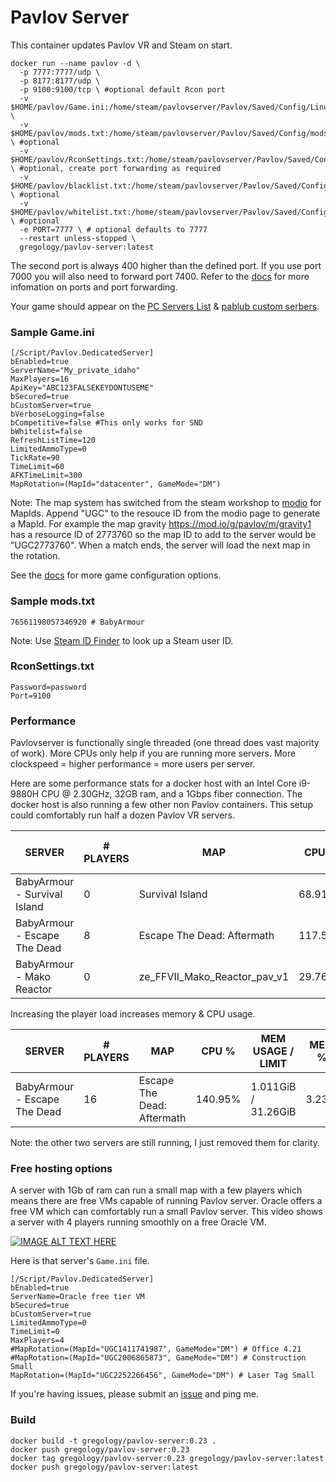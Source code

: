 # Pavlov Server

This container updates Pavlov VR and Steam on start.

```
docker run --name pavlov -d \
  -p 7777:7777/udp \
  -p 8177:8177/udp \
  -p 9100:9100/tcp \ #optional default Rcon port
  -v $HOME/pavlov/Game.ini:/home/steam/pavlovserver/Pavlov/Saved/Config/LinuxServer/Game.ini \
  -v $HOME/pavlov/mods.txt:/home/steam/pavlovserver/Pavlov/Saved/Config/mods.txt \ #optional
  -v $HOME/pavlov/RconSettings.txt:/home/steam/pavlovserver/Pavlov/Saved/Config/RconSettings.txt \ #optional, create port forwarding as required
  -v $HOME/pavlov/blacklist.txt:/home/steam/pavlovserver/Pavlov/Saved/Config/blacklist.txt \ #optional
  -v $HOME/pavlov/whitelist.txt:/home/steam/pavlovserver/Pavlov/Saved/Config/whitelist.txt \ #optional
  -e PORT=7777 \ # optional defaults to 7777
  --restart unless-stopped \
  gregology/pavlov-server:latest
```

The second port is always 400 higher than the defined port. If you use port 7000 you will also need to forward port 7400. Refer to the [docs](http://wiki.pavlov-vr.com/index.php?title=Dedicated_server#Firewall.2FPort_forwarding) for more infomation on ports and port forwarding.

Your game should appear on the [PC Servers List](https://pavlovhorde.com/pcServers/) & [pablub custom serbers](https://pablub.xyz/).

### Sample Game.ini
```
[/Script/Pavlov.DedicatedServer]
bEnabled=true
ServerName="My_private_idaho" 
MaxPlayers=16
ApiKey="ABC123FALSEKEYDONTUSEME"
bSecured=true
bCustomServer=true 
bVerboseLogging=false 
bCompetitive=false #This only works for SND
bWhitelist=false 
RefreshListTime=120 
LimitedAmmoType=0 
TickRate=90
TimeLimit=60
AFKTimeLimit=300
MapRotation=(MapId="datacenter", GameMode="DM")
```

Note: The map system has switched from the steam workshop to [modio]( https://mod.io/g/pavlov) for MapIds. Append "UGC" to the resouce ID from the modio page to generate a MapId. For example the map gravity https://mod.io/g/pavlov/m/gravity1 has a resource ID of 2773760 so the map ID to add to the server would be "UGC2773760". When a match ends, the server will load the next map in the rotation.

See the [docs](http://wiki.pavlov-vr.com/index.php?title=Dedicated_server#Configuring_Game.ini) for more game configuration options.

### Sample mods.txt
```
76561198057346920 # BabyArmour
```
Note: Use [Steam ID Finder](https://www.steamidfinder.com/) to look up a Steam user ID.

### RconSettings.txt
```
Password=password
Port=9100
```

### Performance

Pavlovserver is functionally single threaded (one thread does vast majority of work). More CPUs only help if you are running more servers. More clockspeed = higher performance = more users per server.

Here are some performance stats for a docker host with an Intel Core i9-9880H CPU @ 2.30GHz, 32GB ram, and a 1Gbps fiber connection. The docker host is also running a few other non Pavlov containers. This setup could comfortably run half a dozen Pavlov VR servers.

| SERVER                       | # PLAYERS | MAP                          | CPU %   | MEM USAGE / LIMIT   | MEM % | NET I/0         | BLOCK I/0     |
|------------------------------|-----------|------------------------------|---------|---------------------|-------|-----------------|---------------|
| BabyArmour - Survival Island |         0 | Survival Island              |  68.91% | 710MiB / 31.26GiB   | 2.22% | 295MB / 50. 8MB | 223MB / 142MB |
| BabyArmour - Escape The Dead |         8 | Escape The Dead: Aftermath   | 117.59% | 916.4MiB / 31.26GiB | 2.86% | 81.4MB / 297MB  | 821MB / 142MB |
| BabyArmour - Mako Reactor    |         0 | ze_FFVII_Mako_Reactor_pav_v1 |  29.76% | 505.4MiB / 31.26GiB | 1.86% | 16.2MB / 33.7MB | 356MB / 135MB |

Increasing the player load increases memory & CPU usage.

| SERVER                       | # PLAYERS | MAP                          | CPU %   | MEM USAGE / LIMIT   | MEM % | NET I/0         | BLOCK I/0     |
|------------------------------|-----------|------------------------------|---------|---------------------|-------|-----------------|---------------|
| BabyArmour - Escape The Dead |        16 | Escape The Dead: Aftermath   | 140.95% | 1.011GiB / 31.26GiB | 3.23% | 251MB / 1.28GB  | 821MB / 142MB |

Note: the other two servers are still running, I just removed them for clarity.

### Free hosting options

A server with 1Gb of ram can run a small map with a few players which means there are free VMs capable of running Pavlov server. Oracle offers a free VM which can comfortably run a small Pavlov server. This video shows a server with 4 players running smoothly on a free Oracle VM.

[![IMAGE ALT TEXT HERE](https://img.youtube.com/vi/hCEoyOKGP08/0.jpg)](https://www.youtube.com/watch?v=hCEoyOKGP08)

Here is that server's `Game.ini` file.

```
[/Script/Pavlov.DedicatedServer]
bEnabled=true
ServerName=Oracle free tier VM
bSecured=true
bCustomServer=true
LimitedAmmoType=0
TimeLimit=0
MaxPlayers=4
#MapRotation=(MapId="UGC1411741987", GameMode="DM") # Office 4.21
#MapRotation=(MapId="UGC2006865873", GameMode="DM") # Construction Small
MapRotation=(MapId="UGC2252266456", GameMode="DM") # Laser Tag Small
```


If you're having issues, please submit an [issue](https://github.com/gregology/pavlov-server-docker/issues) and ping me.

### Build

```
docker build -t gregology/pavlov-server:0.23 .
docker push gregology/pavlov-server:0.23
docker tag gregology/pavlov-server:0.23 gregology/pavlov-server:latest
docker push gregology/pavlov-server:latest
```